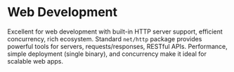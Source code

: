 # Web Development

Excellent for web development with built-in HTTP server support, efficient concurrency, rich ecosystem. Standard `net/http` package provides powerful tools for servers, requests/responses, RESTful APIs. Performance, simple deployment (single binary), and concurrency make it ideal for scalable web apps.